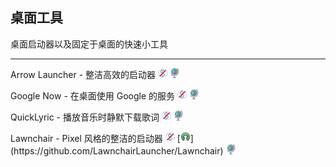 ## 桌面工具

桌面启动器以及固定于桌面的快速小工具

---

Arrow Launcher - 整洁高效的启动器 ![](../assets/free.png) ![](../assets/earth-globe.png)

Google Now - 在桌面使用 Google 的服务 ![](../assets/free.png) ![](../assets/earth-globe.png)

QuickLyric - 播放音乐时静默下载歌词 ![](../assets/free.png) ![](../assets/earth-globe.png)

Lawnchair - Pixel 风格的整洁的启动器 ![](../assets/free.png) [![](../assets/open-source-icon.png "GPL 3.0@GitHub: https://github.com/LawnchairLauncher/Lawnchair")](https://github.com/LawnchairLauncher/Lawnchair) ![](../assets/earth-globe.png)
